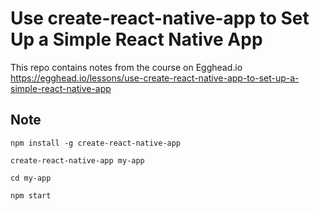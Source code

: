 # Use create-react-native-app to Set Up a Simple React Native App

This repo contains notes from the course on Egghead.io  
https://egghead.io/lessons/use-create-react-native-app-to-set-up-a-simple-react-native-app  

## Note

```
npm install -g create-react-native-app

create-react-native-app my-app

cd my-app

npm start
```
